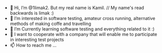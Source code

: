 - 👋 Hi, I’m @1limak2. But my real name is Kamil. // My name's read backwards is limak :)
- 👀 I’m interested in software testing, amateur cross running, alternative methods of making coffe and travelling 
- 🌱 I’m Currently learning software testing and everything related to it :)
- 💞️ I want to cooperate with a company that will enable me to participate in interesting test projects
- 📫 How to reach me ...

<!---
1limak2/1limak2 is a ✨ special ✨ repository because its `README.md` (this file) appears on your GitHub profile.
You can click the Preview link to take a look at your changes.
--->
